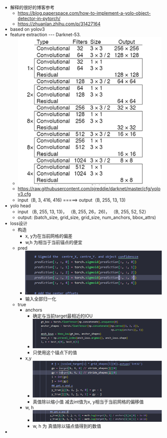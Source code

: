 - 解释的很好的博客参考
	- https://blog.paperspace.com/how-to-implement-a-yolo-object-detector-in-pytorch/
	- https://zhuanlan.zhihu.com/p/31427164
- based on yolov3
- feature extraction --- Darknet-53.
	- ![image.png](../assets/image_1653570802570_0.png)
	- https://raw.githubusercontent.com/pjreddie/darknet/master/cfg/yolov3.cfg
	- input（B, 3, 416, 416) =====> output（B, 255, 13, 13)
- yolo head
	- input （B, 255, 13, 13)， （B, 255, 26，26)， （B, 255, 52, 52）
	- output:  (batch_size, grid_size, grid_size, num_anchors, bbox_attrs)
- loss设计
	- 构造
		- x, y为在当前网格的偏差
		- w,h 为相当于当前锚点的便宜
	- pred
		- ![image.png](../assets/image_1654832064342_0.png)
		- 输入全部归一化
	- true
		- anchors
			- 确定与当前target最相近的IOU
			- ![image.png](../assets/image_1654832180056_0.png)
			- 只使用这个锚点下的值
		- x,y
			- ![image.png](../assets/image_1654832227845_0.png)
			- 真值除以缩小值 减去int值为x, y相当于当前网格的偏移值
		- w, h
			- ![image.png](../assets/image_1654832294943_0.png)
			- w, h 为 真值除以锚点值得到的数值
-